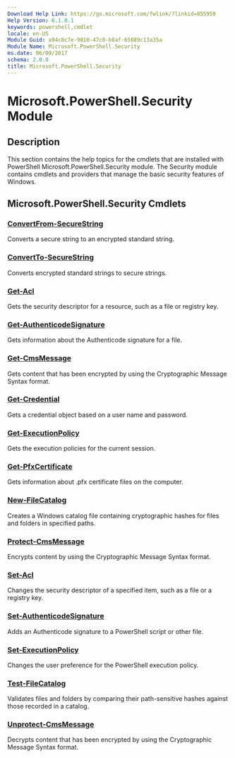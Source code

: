 ```yaml
---
Download Help Link: https://go.microsoft.com/fwlink/?linkid=855959
Help Version: 6.1.0.1
keywords: powershell,cmdlet
locale: en-US
Module Guid: a94c8c7e-9810-47c0-b8af-65089c13a35a
Module Name: Microsoft.PowerShell.Security
ms.date: 06/09/2017
schema: 2.0.0
title: Microsoft.PowerShell.Security
---
```

# Microsoft.PowerShell.Security Module

## Description

This section contains the help topics for the cmdlets that are installed with PowerShell
Microsoft.PowerShell.Security module. The Security module contains cmdlets and providers that manage
the basic security features of Windows.

## Microsoft.PowerShell.Security Cmdlets

### [ConvertFrom-SecureString](ConvertFrom-SecureString.md)

Converts a secure string to an encrypted standard string.

### [ConvertTo-SecureString](ConvertTo-SecureString.md)

Converts encrypted standard strings to secure strings.

### [Get-Acl](Get-Acl.md)

Gets the security descriptor for a resource, such as a file or registry key.

### [Get-AuthenticodeSignature](Get-AuthenticodeSignature.md)

Gets information about the Authenticode signature for a file.

### [Get-CmsMessage](Get-CmsMessage.md)

Gets content that has been encrypted by using the Cryptographic Message Syntax format.

### [Get-Credential](Get-Credential.md)

Gets a credential object based on a user name and password.

### [Get-ExecutionPolicy](Get-ExecutionPolicy.md)

Gets the execution policies for the current session.

### [Get-PfxCertificate](Get-PfxCertificate.md)

Gets information about .pfx certificate files on the computer.

### [New-FileCatalog](New-FileCatalog.md)

Creates a Windows catalog file containing cryptographic hashes for files and folders in specified
paths.

### [Protect-CmsMessage](Protect-CmsMessage.md)

Encrypts content by using the Cryptographic Message Syntax format.

### [Set-Acl](Set-Acl.md)

Changes the security descriptor of a specified item, such as a file or a registry key.

### [Set-AuthenticodeSignature](Set-AuthenticodeSignature.md)

Adds an Authenticode signature to a PowerShell script or other file.

### [Set-ExecutionPolicy](Set-ExecutionPolicy.md)

Changes the user preference for the PowerShell execution policy.

### [Test-FileCatalog](Test-FileCatalog.md)

Validates files and folders by comparing their path-sensitive hashes against those recorded in a
catalog.

### [Unprotect-CmsMessage](Unprotect-CmsMessage.md)

Decrypts content that has been encrypted by using the Cryptographic Message Syntax format.

